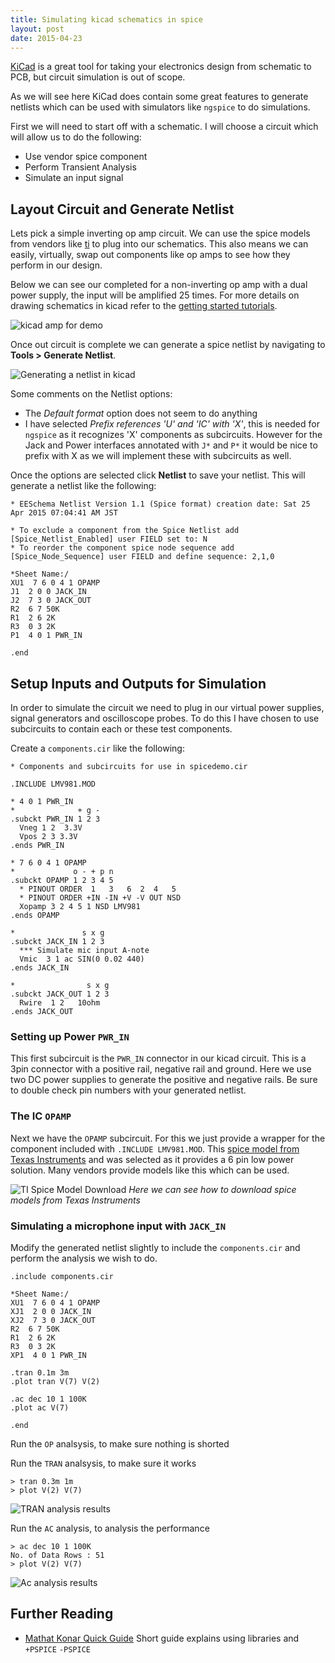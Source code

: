 ```yaml
---
title: Simulating kicad schematics in spice
layout: post
date: 2015-04-23
---
```


[KiCad](http://www.kicad-pcb.org) is a great tool for taking your electronics design from schematic to PCB, but circuit simulation is out of scope. 

As we will see here KiCad does contain some great features to generate netlists which can be used with simulators like `ngspice` to do simulations. 

First we will need to start off with a schematic. I will choose a circuit which will allow us to do the following:

- Use vendor spice component 
- Perform Transient Analysis
- Simulate an input signal

## Layout Circuit and Generate Netlist

Lets pick a simple inverting op amp circuit.  We can use the spice models from vendors like [ti](http://www.ti.com/) to plug into our schematics. This also means we can easily, virtually, swap out components like op amps to see how they perform in our design. 

Below we can see our completed for a non-inverting op amp with a dual power supply, the input will be amplified 25 times. For more details on drawing schematics in kicad refer to the [getting started tutorials](http://www.kicad-pcb.org/display/KICAD/Tutorials). 

![kicad amp for demo]({{site.url}}/content/kikcad-spicedemo-2015-04-23_07-56-40.png)

Once out circuit is complete we can generate a spice netlist by navigating to **Tools > Generate Netlist**. 

![Generating a netlist in kicad]({{site.url}}/content/kicad-spicedemo-netlist-2015-04-23_22-24-24.png)

Some comments on the Netlist options:

* The *Default format* option does not seem to do anything 
* I have selected *Prefix references 'U' and 'IC' with 'X'*, this is needed for `ngspice` as it recognizes 'X' components as subcircuits. However for the Jack and Power interfaces annotated with `J*` and `P*` it would be nice to prefix with X as we will implement these with subcircuits as well. 

Once the options are selected click **Netlist** to save your netlist. This will generate a netlist like the following:

```
* EESchema Netlist Version 1.1 (Spice format) creation date: Sat 25 Apr 2015 07:04:41 AM JST

* To exclude a component from the Spice Netlist add [Spice_Netlist_Enabled] user FIELD set to: N
* To reorder the component spice node sequence add [Spice_Node_Sequence] user FIELD and define sequence: 2,1,0

*Sheet Name:/
XU1  7 6 0 4 1 OPAMP            
J1  2 0 0 JACK_IN              
J2  7 3 0 JACK_OUT             
R2  6 7 50K             
R1  2 6 2K              
R3  0 3 2K              
P1  4 0 1 PWR_IN               

.end
```

## Setup Inputs and Outputs for Simulation

In order to simulate the circuit we need to plug in our virtual power supplies, signal generators and oscilloscope probes.  To do this I have chosen to use subcircuits to contain each or these test components. 

Create a `components.cir` like the following:

```
* Components and subcircuits for use in spicedemo.cir

.INCLUDE LMV981.MOD

* 4 0 1 PWR_IN
*              + g -     
.subckt PWR_IN 1 2 3
  Vneg 1 2  3.3V
  Vpos 2 3 3.3V
.ends PWR_IN

* 7 6 0 4 1 OPAMP
*             o - + p n
.subckt OPAMP 1 2 3 4 5
  * PINOUT ORDER  1   3   6  2  4   5
  * PINOUT ORDER +IN -IN +V -V OUT NSD
  Xopamp 3 2 4 5 1 NSD LMV981
.ends OPAMP

*               s x g
.subckt JACK_IN 1 2 3
  *** Simulate mic input A-note
  Vmic  3 1 ac SIN(0 0.02 440)
.ends JACK_IN

*                s x g
.subckt JACK_OUT 1 2 3
  Rwire  1 2   10ohm
.ends JACK_OUT

```
### Setting up Power `PWR_IN`

This first subcircuit is the `PWR_IN` connector in our kicad circuit.  This is a 3pin connector with a positive rail, negative rail and ground.  Here we use two DC power supplies to generate the positive and negative rails.  Be sure to double check pin numbers with your generated netlist. 

### The IC `OPAMP`

Next we have the `OPAMP` subcircuit. For this we just provide a wrapper for the component included with `.INCLUDE LMV981.MOD`.  This [spice model from Texas Instruments](http://www.ti.com/product/lmv981-n) and was selected as it provides a 6 pin low power solution.  Many vendors provide models like this which can be used.

![TI Spice Model Download]({{site.url}}/content/kicad-spicedemo-timodel.png)
*Here we can see how to download spice models from Texas Instruments*

### Simulating a microphone input with `JACK_IN`



Modify the generated netlist slightly to include the `components.cir` and perform the analysis we wish to do. 

```
.include components.cir

*Sheet Name:/
XU1  7 6 0 4 1 OPAMP
XJ1  2 0 0 JACK_IN
XJ2  7 3 0 JACK_OUT
R2  6 7 50K
R1  2 6 2K
R3  0 3 2K
XP1  4 0 1 PWR_IN

.tran 0.1m 3m
.plot tran V(7) V(2)

.ac dec 10 1 100K
.plot ac V(7)

.end 
```

Run the `OP` analsysis, to make sure nothing is shorted

Run the `TRAN` analsysis, to make sure it works

```
> tran 0.3m 1m
> plot V(2) V(7)
```

![TRAN analysis results]({{site.url}}/content/kicad-spicedemo-tran.png)

Run the `AC` analysis, to analysis the performance

```
> ac dec 10 1 100K
No. of Data Rows : 51
> plot V(2) V(7)
```

![Ac analysis results]({{site.url}}/content/kicad-spicedemo-ac.png)

## Further Reading

- [Mathat Konar Quick Guide](http://mithatkonar.com/wiki/doku.php/kicad:kicad_spice_quick_guide) Short guide explains using libraries and `+PSPICE` `-PSPICE`

